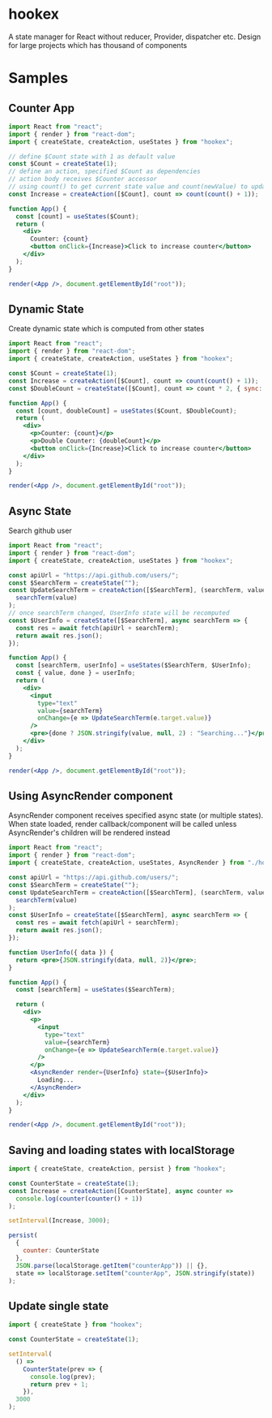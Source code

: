 # hookex

A state manager for React without reducer, Provider, dispatcher etc.
Design for large projects which has thousand of components

# Samples

## Counter App

```jsx harmony
import React from "react";
import { render } from "react-dom";
import { createState, createAction, useStates } from "hookex";

// define $Count state with 1 as default value
const $Count = createState(1);
// define an action, specified $Count as dependencies
// action body receives $Counter accessor
// using count() to get current state value and count(newValue) to update state
const Increase = createAction([$Count], count => count(count() + 1));

function App() {
  const [count] = useStates($Count);
  return (
    <div>
      Counter: {count}
      <button onClick={Increase}>Click to increase counter</button>
    </div>
  );
}

render(<App />, document.getElementById("root"));
```

## Dynamic State

Create dynamic state which is computed from other states

```jsx harmony
import React from "react";
import { render } from "react-dom";
import { createState, createAction, useStates } from "hookex";

const $Count = createState(1);
const Increase = createAction([$Count], count => count(count() + 1));
const $DoubleCount = createState([$Count], count => count * 2, { sync: true });

function App() {
  const [count, doubleCount] = useStates($Count, $DoubleCount);
  return (
    <div>
      <p>Counter: {count}</p>
      <p>Double Counter: {doubleCount}</p>
      <button onClick={Increase}>Click to increase counter</button>
    </div>
  );
}

render(<App />, document.getElementById("root"));
```

## Async State

Search github user

```jsx harmony
import React from "react";
import { render } from "react-dom";
import { createState, createAction, useStates } from "hookex";

const apiUrl = "https://api.github.com/users/";
const $SearchTerm = createState("");
const UpdateSearchTerm = createAction([$SearchTerm], (searchTerm, value) =>
  searchTerm(value)
);
// once searchTerm changed, UserInfo state will be recomputed
const $UserInfo = createState([$SearchTerm], async searchTerm => {
  const res = await fetch(apiUrl + searchTerm);
  return await res.json();
});

function App() {
  const [searchTerm, userInfo] = useStates($SearchTerm, $UserInfo);
  const { value, done } = userInfo;
  return (
    <div>
      <input
        type="text"
        value={searchTerm}
        onChange={e => UpdateSearchTerm(e.target.value)}
      />
      <pre>{done ? JSON.stringify(value, null, 2) : "Searching..."}</pre>
    </div>
  );
}

render(<App />, document.getElementById("root"));
```

## Using AsyncRender component

AsyncRender component receives specified async state (or multiple states).
When state loaded, render callback/component will be called
unless AsyncRender's children will be rendered instead

```jsx harmony
import React from "react";
import { render } from "react-dom";
import { createState, createAction, useStates, AsyncRender } from "./hookex";

const apiUrl = "https://api.github.com/users/";
const $SearchTerm = createState("");
const UpdateSearchTerm = createAction([$SearchTerm], (searchTerm, value) =>
  searchTerm(value)
);
const $UserInfo = createState([$SearchTerm], async searchTerm => {
  const res = await fetch(apiUrl + searchTerm);
  return await res.json();
});

function UserInfo({ data }) {
  return <pre>{JSON.stringify(data, null, 2)}</pre>;
}

function App() {
  const [searchTerm] = useStates($SearchTerm);

  return (
    <div>
      <p>
        <input
          type="text"
          value={searchTerm}
          onChange={e => UpdateSearchTerm(e.target.value)}
        />
      </p>
      <AsyncRender render={UserInfo} state={$UserInfo}>
        Loading...
      </AsyncRender>
    </div>
  );
}

render(<App />, document.getElementById("root"));
```

## Saving and loading states with localStorage

```jsx harmony
import { createState, createAction, persist } from "hookex";

const CounterState = createState(1);
const Increase = createAction([CounterState], async counter =>
  console.log(counter(counter() + 1))
);

setInterval(Increase, 3000);

persist(
  {
    counter: CounterState
  },
  JSON.parse(localStorage.getItem("counterApp")) || {},
  state => localStorage.setItem("counterApp", JSON.stringify(state))
);
```

## Update single state

```jsx harmony
import { createState } from "hookex";

const CounterState = createState(1);

setInterval(
  () =>
    CounterState(prev => {
      console.log(prev);
      return prev + 1;
    }),
  3000
);
```
